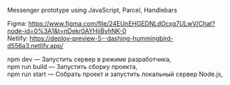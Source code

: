 Messenger prototype using JavaScript, Parcel, Handlebars  

Figma: https://www.figma.com/file/24EUnEHGEDNLdOcxg7ULwV/Chat?node-id=0%3A1&t=nDekr0AYHiiBvhNK-0  
Netlify: https://deploy-preview-5--dashing-hummingbird-d556a3.netlify.app/

npm dev — Запустить сервер в режиме разработчика,  
npm run build — Запустить сборку проекта,  
npm run start — Собрать проект и запустить локальный сервер Node.js,  
